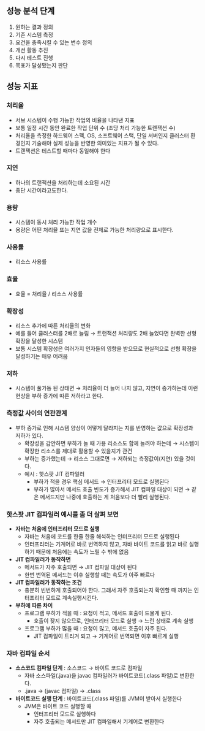 ## 성능 분석 단계

1. 원하는 결과 정의
2. 기존 시스템 측정
3. 요건을 충족시킬 수 있는 변수 정의
4. 개선 활동 추진
5. 다시 테스트 진행
6. 목표가 달성됐는지 판단

## 성능 지표

### 처리율

- 서브 시스템이 수행 가능한 작업의 비율을 나타낸 지표
- 보통 일정 시간 동안 완료한 작업 단위 수 (초당 처리 가능한 트랜잭션 수)
- 처리율을 측정한 하드웨어 스펙, OS, 소프트웨어 스택, 단일 서버인지 클러스터 환경인지 기술해야 실제 성능을 반영한 의미있는 지표가 될 수 있다.
- 트랜잭션은 테스트할 때마다 동일해야 한다

### 지연

- 하나의 트랜잭션을 처리하는데 소요된 시간
- 종단 시간이라고도한다.

### 용량

- 시스템이 동시 처리 가능한 작업 개수
- 용량은 어떤 처리율 또는 지연 값을 전제로 가능한 처리량으로 표시한다.

### 사용률

- 리소스 사용률

### 효율

- 효율 = 처리율 / 리소스 사용률

### 확장성

- 리소스 추가에 따른 처리율의 변화
- 예를 들어 클러스터를 2배로 늘림 → 트랜잭션 처리량도 2배 늘었다면 완벽한 선형 확장을 달성한 시스템
- 보통 시스템 확장성은 여러가지 인자들의 영향을 받으므로 현실적으로 선형 확장을 달성하기는 매우 어려움

### 저하

- 시스템이 풀가동 된 상태면 → 처리율이 더 늘어 나지 않고, 지연이 증가하는데 이런 현상을 부하 증가에 따른 저하라고 한다.

### 측정값 사이의 연관관계

- 부하 증가로 인해 시스템 양상이 어떻게 달라지는 지를 반영하는 값으로 확장성과 저하가 있다.
    - 확장성을 감안하면 부하가 늘 때 가용 리소스도 함께 늘려야 하는데 → 시스템이 확장한 리소스를 제대로 활용할 수 있을지가 관건
    - 부하는 증가했는데 → 리소스 그대로면 → 저하되는 측정값이(지연) 있을 것이다.
    - 예시 : 핫스팟 JIT 컴파일러
        - 부하가 적을 경우 핵심 메서드 → 인터프리터 모드로 실행된다
        - 부하가 많아서 메서드 호출 빈도가 증가해서 JIT 컴파일 대상이 되면 → 같은 메서드지만 나중에 호출하는 게 처음보다 더 빨리 실행된다.

### 핫스팟 JIT 컴파일러 예시를 좀 더 살펴 보면

- **자바는 처음에 인터프리터 모드로 실행**
    - 자바는 처음에 코드를 한줄 한줄 해석하는 인터프리터 모드로 실행된다
    - 인터프리터는 기계어로 바로 번역하지 않고, 자바 바이트 코드를 읽고 바로 실행하기 때문에 처음에는 속도가 느릴 수 밖에 없음
- **JIT 컴파일러가 동작하면**
    - 메서드가 자주 호출되면 → JIT 컴파일 대상이 된다
    - 한번 번역된 메서드는 이후 실행할 때는 속도가 아주 빠르다
- **JIT 컴파일러가 동작하는 조건**
    - 충분히 빈번하게 호출되어야 한다. 그래서 자주 호출되는지 확인할 때 까지는 인터프리터 모드로 계속실행시킨다.
- **부하에 따른 차이**
    - 프로그램 부하가 적을 때 : 요청이 적고, 메서드 호출이 드물게 된다.
        - 호출이 잦지 않으므로, 인터프리터 모드로 실행 → 느린 상태로 계속 실행
    - 프로그램 부하가 많을 때 : 요청이 많고, 메서드 호출이 자주 된다.
        - JIT 컴파일이 트리거 되고 → 기계어로 번역되면 이후 빠르게 실행

### 자바 컴파일 순서

- **소스코드 컴파일 단계** : 소스코드 → 바이트 코드로 컴파일
    - 자바 소스파일(.java)을 javac 컴파일러가 바이트코드(.class 파일)로 변환한다.
    - .java → (javac 컴파일) → .class
- **바이트코드 실행 단계** : 바이트코드(.class 파일)를 JVM이 받아서 실행한다
    - JVM은 바이트 코드 실행할 때
        - 인터프리터 모드로 실행하다
        - 자주 호출되는 메서드만 JIT 컴파일해서 기계어로 변환한다